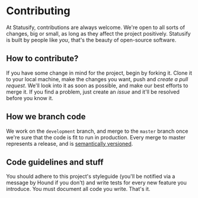 # Contributing

At Statusify, contributions are always welcome. We're open to all sorts of changes, big or small, as long as they affect the project positively. Statusify is built by people like *you*, that's the beauty of open-source software.

## How to contribute?

If you have some change in mind for the project, begin by forking it. Clone it to your local machine, make the changes you want, push and *create a pull request*. We'll look into it as soon as possible, and make our best efforts to merge it. If you find a problem, just create an *issue* and it'll be resolved before you know it.

## How we branch code

We work on the `development` branch, and merge to the `master` branch once we're sure that the code is fit to run in production. Every merge to master represents a release, and is [semantically versioned](http://semver.org/).

## Code guidelines and stuff

You should adhere to this project's styleguide (you'll be notified via a message by Hound if you don't) and write tests for every new feature you introduce. You must document all code you write. That's it.
